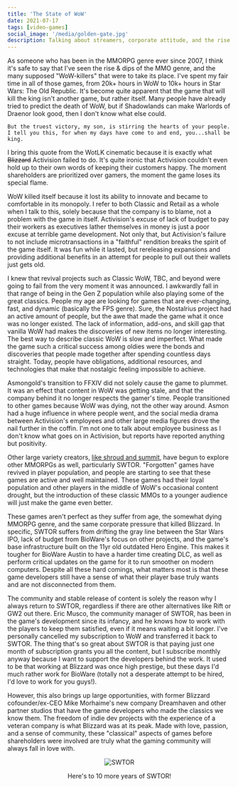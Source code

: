 ```yaml
---
title: 'The State of WoW'
date: 2021-07-17
tags: [video-games]
social_image: '/media/golden-gate.jpg'
description: Talking about streamers, corporate attitude, and the rise of other competitors.
---
```

As someone who has been in the MMORPG genre ever since 2007, I think it's safe to say that I've seen the rise & dips of the MMO genre, and the many supposed "WoW-killers" that were to take its place. I've spent my fair time in all of those games, from 20k+ hours in WoW to 10k+ hours in Star Wars: The Old Republic. It's become quite apparent that the game that will kill the king isn't another game, but rather itself. Many people have already tried to predict the death of WoW, but if Shadowlands can make Warlords of Draenor look good, then I don't know what else could. 

`But the truest victory, my son, is stirring the hearts of your people. I tell you this, for when my days have come to and end, you...shall be king.`

I bring this quote from the WotLK cinematic because it is exactly what ~~Blizzard~~ Activision failed to do. It's quite ironic that Activision couldn't even hold up to their own words of keeping their customers happy. The moment shareholders are prioritized over gamers, the moment the game loses its special flame.

WoW killed itself because it lost its ability to innovate and became to comfortable in its monopoly. I refer to both Classic and Retail as a whole when I talk to this, solely because that the company is to blame, not a problem with the game in itself. Activision's excuse of lack of budget to pay their workers as executives lather themselves in money is just a poor excuse at terrible game development. Not only that, but Activision's failure to not include microtransactions in a "faithful" rendition breaks the spirit of the game itself. It was fun while it lasted, but rereleasing expansions and providing additional benefits in an attempt for people to pull out their wallets just gets old.

I knew that revival projects such as Classic WoW, TBC, and beyond were going to fail from the very moment it was announced. I awkwardly fall in that range of being in the Gen Z population while also playing some of the great classics. People my age are looking for games that are ever-changing, fast, and dynamic (basically the FPS genre). Sure, the Nostalrius project had an active amount of people, but the awe that made the game what it once was no longer existed. The lack of information, add-ons, and skill gap that vanilla WoW had makes the discoveries of new items no longer interesting. The best way to describe classic WoW is slow and imperfect. What made the game such a critical success among oldies were the bonds and discoveries that people made together after spending countless days straight. Today, people have obligations, additional resources, and technologies that make that nostalgic feeling impossible to achieve.

Asmongold's transition to FFXIV did not solely cause the game to plummet. It was an effect that content in WoW was getting stale, and that the company behind it no longer respects the gamer's time. People transitioned to other games because WoW was dying, not the other way around. Asmon had a huge influence in where people went, and the social media drama between Activision's employees and other large media figures drove the nail further in the coffin. I'm not one to talk about employee business as I don't know what goes on in Activision, but reports have reported anything but positivity.

Other large variety creators, [like shroud and summit](https://twitter.com/mapoztate/status/1416172730429308930), have begun to explore other MMORPGs as well, particularly SWTOR. "Forgotten" games have revived in player population, and people are starting to see that these games are active and well maintained. These games had their loyal population and other players in the middle of WoW's occasional content drought, but the introduction of these classic MMOs to a younger audience will just make the game even better. 

These games aren't perfect as they suffer from age, the somewhat dying MMORPG genre, and the same corporate pressure that killed Blizzard. In specific, SWTOR suffers from drifting the gray line between the Star Wars IPO, lack of budget from BioWare's focus on other projects, and the game's base infrastructure built on the 11yr old outdated Hero Engine. This makes it tougher for BioWare Austin to have a harder time creating DLC, as well as perform critical updates on the game for it to run smoother on modern computers. Despite all these hard comings, what matters most is that these game developers still have a sense of what their player base truly wants and are not disconnected from them. 

The community and stable release of content is solely the reason why I always return to SWTOR, regardless if there are other alternatives like Rift or GW2 out there. Eric Musco, the community manager of SWTOR, has been in the game's development since its infancy, and he knows how to work with the players to keep them satisfied, even if it means waiting a bit longer. I've personally cancelled my subscription to WoW and transferred it back to SWTOR. The thing that's so great about SWTOR is that paying just one month of subscription grants you all the content, but I subscribe monthly anyway because I want to support the developers behind the work. It used to be that working at Blizzard was once high prestige, but these days I'd much rather work for BioWare (totally not a desperate attempt to be hired, I'd love to work for you guys!).

However, this also brings up large opportunities, with former Blizzard cofounder/ex-CEO Mike Morhaime's new company Dreamhaven and other partner studios that have the game developers who made the classics we know them. The freedom of indie dev projects with the experience of a veteran company is what Blizzard was at its peak. Made with love, passion, and a sense of community, these "classical" aspects of games before shareholders were involved are truly what the gaming community will always fall in love with.

<p align="center">
  <img src="/media/blogimg/126051811-437aeb20-4d59-4907-a01e-eb309c585924.jpg" alt="SWTOR"/>
</p>

<p align="center">Here's to 10 more years of SWTOR!</p>